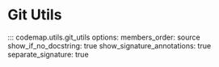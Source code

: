 # Git Utils

::: codemap.utils.git_utils
    options:
      members_order: source
      show_if_no_docstring: true
      show_signature_annotations: true
      separate_signature: true

